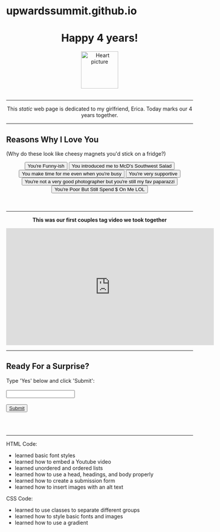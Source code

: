 # upwardssummit.github.io
<html lang="eng"> 

<html>
  <head> 
	<center><title>Our 4th Anniversary</title></center>
	<link rel="stylesheet" href="projectce.css">
</head>

<body>

<div class="bannerce">
<center>
	<h1> Happy 4 years! </h1>
</center>

<center><img src="https://images.firstpost.com/wp-content/uploads/2020/01/love-3061483_1280.jpg" alt="Heart picture" height="100" width="100"></center>

</div>

<br>
<hr>
  <center><p> This <i> static </i> web page is dedicated to my girlfriend, Erica. Today marks our 4 years together. </p> </center>

<hr>

<h2>Reasons Why I Love You</h2>
<p>(Why do these look like cheesy magnets you'd stick on a fridge?)</p>

<div class="tablece">
<center>
<tr>
<td><button>You're Funny-ish</button></td>
<td><button>You introduced me to McD's Southwest Salad</button></td>
<td><button>You make time for me even when you're busy</button></td>
</tr>
<tr>
<td><button>You're very supportive</button></td>
<td><button>You're not a very good photographer but you're still my fav paparazzi</button></td>
<td><button>You're Poor But Still Spend $ On Me LOL</button></td>
</tr>
</table></center>
</div>

<br>
<br>

<hr>

<div class="maroonce">
<center> <p><b>This was our first couples tag video we took together</b></p> </center>

<center><iframe width="560" height="315" src="https://www.youtube.com/embed/cquYw266hCc" title="YouTube video player" frameborder="0" allow="accelerometer; autoplay; clipboard-write; encrypted-media; gyroscope; picture-in-picture" allowfullscreen></iframe></center>
</div>

<hr>

<div class="contactform">
<h2> Ready For a Surprise? </h2>
<form>
Type 'Yes' below and click 'Submit': <br><br>
<input type="text"> <br><br>
<button><a href="#">Submit</a></button>
</form>
</div>

<br>
<br>
<hr>
<h8> HTML Code: </h8>
<h10> 
<ul> <li>learned basic font styles </li>
	<li>learned how to embed a Youtube video</li>
	<li>learned unordered and ordered lists</li>
	<li>learned how to use a head, headings, and body properly</li>
	<li>learned how to create a submission form</li>
	<li>learned how to insert images with an alt text</li>

</ul>
</h10>
<h8> CSS Code: </h8>
<h10> 
<ul> <li>learned to use classes to separate different groups</li>
	<li>learned how to style basic fonts and images</li>
	<li>learned how to use a gradient</li>

</ul>
</h10>

  </body>
</html>



